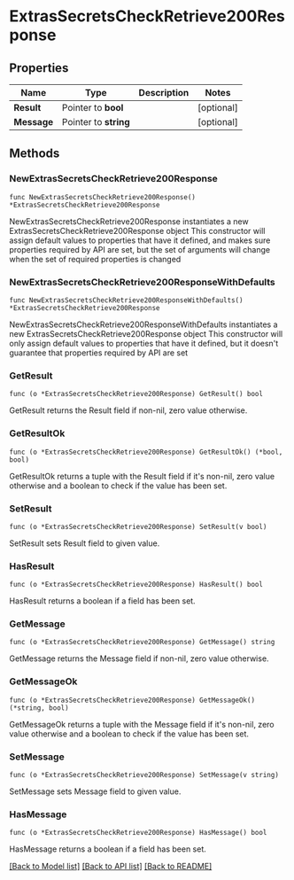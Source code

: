 # ExtrasSecretsCheckRetrieve200Response

## Properties

Name | Type | Description | Notes
------------ | ------------- | ------------- | -------------
**Result** | Pointer to **bool** |  | [optional] 
**Message** | Pointer to **string** |  | [optional] 

## Methods

### NewExtrasSecretsCheckRetrieve200Response

`func NewExtrasSecretsCheckRetrieve200Response() *ExtrasSecretsCheckRetrieve200Response`

NewExtrasSecretsCheckRetrieve200Response instantiates a new ExtrasSecretsCheckRetrieve200Response object
This constructor will assign default values to properties that have it defined,
and makes sure properties required by API are set, but the set of arguments
will change when the set of required properties is changed

### NewExtrasSecretsCheckRetrieve200ResponseWithDefaults

`func NewExtrasSecretsCheckRetrieve200ResponseWithDefaults() *ExtrasSecretsCheckRetrieve200Response`

NewExtrasSecretsCheckRetrieve200ResponseWithDefaults instantiates a new ExtrasSecretsCheckRetrieve200Response object
This constructor will only assign default values to properties that have it defined,
but it doesn't guarantee that properties required by API are set

### GetResult

`func (o *ExtrasSecretsCheckRetrieve200Response) GetResult() bool`

GetResult returns the Result field if non-nil, zero value otherwise.

### GetResultOk

`func (o *ExtrasSecretsCheckRetrieve200Response) GetResultOk() (*bool, bool)`

GetResultOk returns a tuple with the Result field if it's non-nil, zero value otherwise
and a boolean to check if the value has been set.

### SetResult

`func (o *ExtrasSecretsCheckRetrieve200Response) SetResult(v bool)`

SetResult sets Result field to given value.

### HasResult

`func (o *ExtrasSecretsCheckRetrieve200Response) HasResult() bool`

HasResult returns a boolean if a field has been set.

### GetMessage

`func (o *ExtrasSecretsCheckRetrieve200Response) GetMessage() string`

GetMessage returns the Message field if non-nil, zero value otherwise.

### GetMessageOk

`func (o *ExtrasSecretsCheckRetrieve200Response) GetMessageOk() (*string, bool)`

GetMessageOk returns a tuple with the Message field if it's non-nil, zero value otherwise
and a boolean to check if the value has been set.

### SetMessage

`func (o *ExtrasSecretsCheckRetrieve200Response) SetMessage(v string)`

SetMessage sets Message field to given value.

### HasMessage

`func (o *ExtrasSecretsCheckRetrieve200Response) HasMessage() bool`

HasMessage returns a boolean if a field has been set.


[[Back to Model list]](../README.md#documentation-for-models) [[Back to API list]](../README.md#documentation-for-api-endpoints) [[Back to README]](../README.md)


